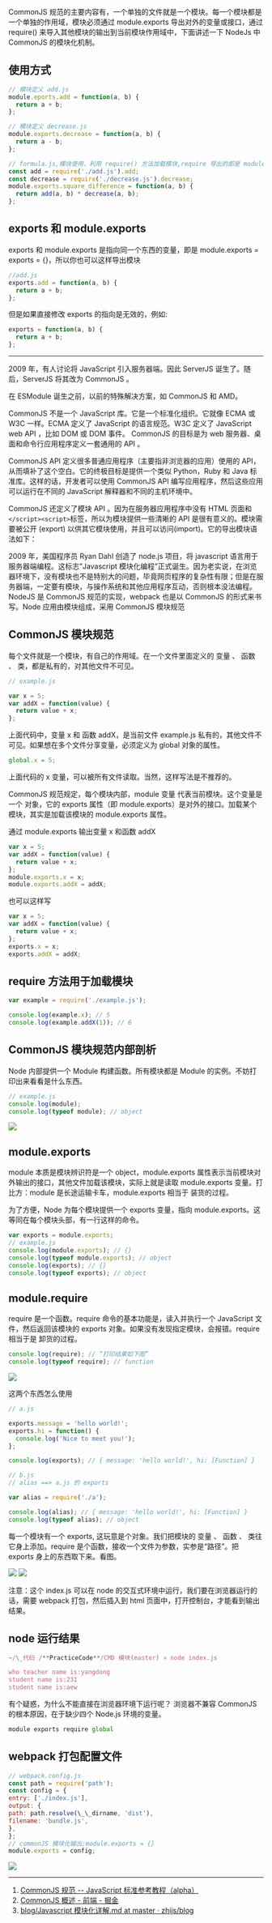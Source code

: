 CommonJS 规范的主要内容有，一个单独的文件就是一个模块。每一个模块都是一个单独的作用域，模块必须通过 module.exports 导出对外的变量或接口，通过 require() 来导入其他模块的输出到当前模块作用域中，下面讲述一下 NodeJs 中 CommonJS 的模块化机制。

## 使用方式

```javascript
// 模块定义 add.js
module.eports.add = function(a, b) {
  return a + b;
};

// 模块定义 decrease.js
module.exports.decrease = function(a, b) {
  return a - b;
};

// formula.js,模块使用，利用 require() 方法加载模块,require 导出的即是 module.exports 的内容
const add = require('./add.js').add;
const decrease = require('./decrease.js').decrease;
module.exports.square_difference = function(a, b) {
  return add(a, b) * decrease(a, b);
};
```

## exports 和 module.exports

exports 和 module.exports 是指向同一个东西的变量，即是 module.exports = exports = {}，所以你也可以这样导出模块

```javascript
//add.js
exports.add = function(a, b) {
  return a + b;
};
```

但是如果直接修改 exports 的指向是无效的，例如:

```javascript
exports = function(a, b) {
  return a + b;
};
```

---

2009 年，有人讨论将 JavaScript 引入服务器端。因此 ServerJS 诞生了。随后，ServerJS 将其改为 CommonJS 。

在 ESModule 诞生之前，以前的特殊解决方案，如 CommonJS 和 AMD。

CommonJS 不是一个 JavaScript 库。它是一个标准化组织。它就像 ECMA 或 W3C 一样。ECMA 定义了 JavaScript 的语言规范。W3C 定义了 JavaScript web API ，比如 DOM 或 DOM 事件。 CommonJS 的目标是为 web 服务器、桌面和命令行应用程序定义一套通用的 API 。

CommonJS API 定义很多普通应用程序（主要指非浏览器的应用）使用的 API，从而填补了这个空白。它的终极目标是提供一个类似 Python，Ruby 和 Java 标准库。这样的话，开发者可以使用 CommonJS API 编写应用程序，然后这些应用可以运行在不同的 JavaScript 解释器和不同的主机环境中。

CommonJS 还定义了模块 API 。因为在服务器应用程序中没有 HTML 页面和 `</script><script>`标签，所以为模块提供一些清晰的 API 是很有意义的。模块需要被公开 (export) 以供其它模块使用，并且可以访问(import)。它的导出模块语法如下：

2009 年，美国程序员 Ryan Dahl 创造了 node.js 项目，将 javascript 语言用于服务器端编程。这标志”Javascript 模块化编程”正式诞生。因为老实说，在浏览器环境下，没有模块也不是特别大的问题，毕竟网页程序的复杂性有限；但是在服务器端，一定要有模块，与操作系统和其他应用程序互动，否则根本没法编程。NodeJS 是 CommonJS 规范的实现，webpack 也是以 CommonJS 的形式来书写。Node 应用由模块组成，采用 CommonJS 模块规范

## CommonJS 模块规范

每个文件就是一个模块，有自己的作用域。在一个文件里面定义的 变量 、 函数 、 类，都是私有的，对其他文件不可见。

```javascript
// example.js

var x = 5;
var addX = function(value) {
  return value + x;
};
```

上面代码中，变量 x 和 函数 addX，是当前文件 example.js 私有的，其他文件不可见。如果想在多个文件分享变量，必须定义为 global 对象的属性。

```javascript
global.x = 5;
```

上面代码的 x 变量，可以被所有文件读取。当然，这样写法是不推荐的。

CommonJS 规范规定，每个模块内部，module 变量 代表当前模块。这个变量是一个 对象，它的 exports 属性（即 module.exports）是对外的接口。加载某个模块，其实是加载该模块的 module.exports 属性。

通过 module.exports 输出变量 x 和函数 addX

```javascript
var x = 5;
var addX = function(value) {
  return value + x;
};
module.exports.x = x;
module.exports.addX = addX;
```

也可以这样写

```javascript
var x = 5;
var addX = function(value) {
  return value + x;
};
exports.x = x;
exports.addX = addX;
```

## require 方法用于加载模块

```javascript
var example = require('./example.js');

console.log(example.x); // 5
console.log(example.addX(1)); // 6
```

## CommonJS 模块规范内部剖析

Node 内部提供一个 Module 构建函数。所有模块都是 Module 的实例。不妨打印出来看看是什么东西。

```javascript
// example.js
console.log(module);
console.log(typeof module); // object
```

<img src='https://loremxuetengfei.oss-cn-beijing.aliyuncs.com/com4-1549178558.jpg'/>

## module.exports

module 本质是模块辨识符是一个 object，module.exports 属性表示当前模块对外输出的接口，其他文件加载该模块，实际上就是读取 module.exports 变量。打比方：module 是长途运输卡车，module.exports 相当于 装货的过程。

为了方便，Node 为每个模块提供一个 exports 变量，指向 module.exports。这等同在每个模块头部，有一行这样的命令。

```javascript
var exports = module.exports;
// example.js
console.log(module.exports); // {}
console.log(typeof module.exports); // object
console.log(exports); // {}
console.log(typeof exports); // object
```

## module.require

require 是一个函数。require 命令的基本功能是，读入并执行一个 JavaScript 文件，然后返回该模块的 exports 对象。如果没有发现指定模块，会报错。require 相当于是 卸货的过程。

```javascript
console.log(require); // “打印结果如下图”
console.log(typeof require); // function
```

<img src='https://loremxuetengfei.oss-cn-beijing.aliyuncs.com/comrequire-1549178558.jpg'/>

这两个东西怎么使用

```javascript
// a.js

exports.message = 'hello world!';
exports.hi = function() {
  console.log('Nice to meet you!');
};

console.log(exports); // { message: 'hello world!', hi: [Function] }
```

```javascript
// b.js
// alias ==> a.js 的 exports

var alias = require('./a');

console.log(alias); // { message: 'hello world!', hi: [Function] }
console.log(typeof alias); // object
```

每一个模块有一个 exports, 这玩意是个对象。我们把模块的 变量 、 函数 、 类往它身上添加。require 是个函数，接收一个文件为参数，实参是“路径”。把 exports 身上的东西取下来。看图。

<img src='https://loremxuetengfei.oss-cn-beijing.aliyuncs.com/combiyu-1549178558.jpg'/>
<img src='https://loremxuetengfei.oss-cn-beijing.aliyuncs.com/comyilai-1549178558.jpg'/>

注意：这个 index.js 可以在 node 的交互式环境中运行，我们要在浏览器运行的话，需要 webpack 打包，然后插入到 html 页面中，打开控制台，才能看到输出结果。

## node 运行结果

```javascript
~/\_代码 /**PracticeCode**/CMD 模块(master) » node index.js

who teacher name is:yangdong
student name is:231
student name is:aew
```

有个疑惑，为什么不能直接在浏览器环境下运行呢？
浏览器不兼容 CommonJS 的根本原因，在于缺少四个 Node.js 环境的变量。

```javascript
module exports require global
```

## webpack 打包配置文件

```javascript
// webpack.config.js
const path = require('path');
const config = {
entry: ['./index.js'],
output: {
path: path.resolve(\_\_dirname, 'dist'),
filename: 'bundle.js',
},
};
// commonJS 模块化输出:module.exports = {}
module.exports = config;
```

<img src='https://loremxuetengfei.oss-cn-beijing.aliyuncs.com/com浏览器-1549178558.jpg'/>

---

1. [CommonJS 规范 -- JavaScript 标准参考教程（alpha）](http://javascript.ruanyifeng.com/nodejs/module.html)
2. [CommonJS 概述 - 前端 - 掘金](https://juejin.im/entry/5976a47ef265da6c4f351215)
3. [blog/Javascript 模块化详解.md at master · zhijs/blog](https://github.com/zhijs/blog/blob/master/2018-07/src/Javascript%E6%A8%A1%E5%9D%97%E5%8C%96%E8%AF%A6%E8%A7%A3.md)
